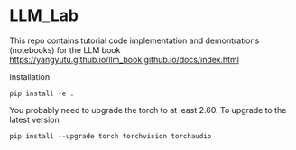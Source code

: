 # LLM_Lab

This repo contains tutorial code implementation and demontrations (notebooks) for the LLM book https://yangyutu.github.io/llm_book.github.io/docs/index.html


Installation


```pip install -e .```

You probably need to upgrade the torch to at least 2.60. To upgrade to the latest version

```pip install --upgrade torch torchvision torchaudio```